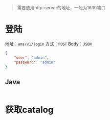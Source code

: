 > 需要使用http-server的地址，一般为1630端口
# 登陆

地址：`ams/v1/login`
方式：`POST`
Body：`JSON`

```json
{
	"user": "admin",
	"password": "admin"
}
```

## Java
```java

```

# 获取catalog
